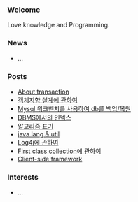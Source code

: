 ### Welcome  
Love knowledge and Programming.

### News  
- ...  

### Posts  
- [About transaction](./docs/db/transaction.md)  
- [객체지향 설계에 관하여](./docs/object/객체지향설계.md)  
- [Mysql 워크벤치를 사용하여 db를 백업/복원](./docs/db/backUp.md)  
- [DBMS에서의 인덱스](./docs/db/SQL인덱스.md)  
- [알고리즘 표기](./docs/lang/evaluateAlgorithm.md)  
- [java lang & util](./docs/lang/package.md)  
- [Log4j에 관하여](./docs/lang/log4j.md)  
- [First class collection에 관하여](./docs/thoughtWorksAnthology/firstCalssCollection.md)  
- [Client-side framework](./docs/vue/routing.md)  

### Interests  
- ...
